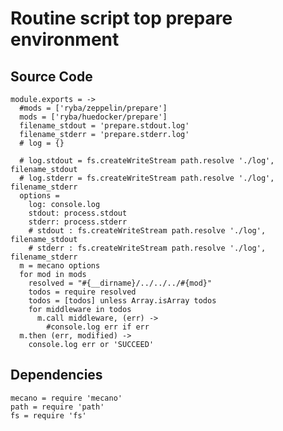
# Routine script top prepare environment

## Source Code


    module.exports = ->
      #mods = ['ryba/zeppelin/prepare']
      mods = ['ryba/huedocker/prepare']
      filename_stdout = 'prepare.stdout.log'
      filename_stderr = 'prepare.stderr.log'
      # log = {}
              
      # log.stdout = fs.createWriteStream path.resolve './log', filename_stdout
      # log.stderr = fs.createWriteStream path.resolve './log', filename_stderr
      options = 
        log: console.log
        stdout: process.stdout
        stderr: process.stderr
        # stdout : fs.createWriteStream path.resolve './log', filename_stdout
        # stderr : fs.createWriteStream path.resolve './log', filename_stderr
      m = mecano options
      for mod in mods
        resolved = "#{__dirname}/../../../#{mod}"
        todos = require resolved
        todos = [todos] unless Array.isArray todos
        for middleware in todos
          m.call middleware, (err) ->
            #console.log err if err        
      m.then (err, modified) ->
        console.log err or 'SUCCEED'

## Dependencies

    mecano = require 'mecano'
    path = require 'path'
    fs = require 'fs'





